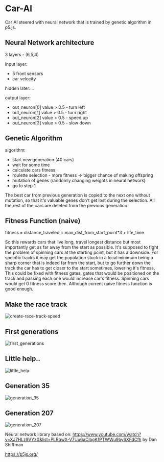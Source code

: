 # Car-AI
Car AI steered with neural network that is trained by genetic algorithm in p5.js.

## Neural Network architecture
3 layers - (6,5,4)

input layer:
  - 5 front sensors
  - car velocity
  
hidden later: ..

output layer:
  - out_neuron[0] value > 0.5 - turn left
  - out_neuron[1] value > 0.5 - turn right
  - out_neuron[2] value > 0.5 - speed up
  - out_neuron[3] value > 0.5 - slow down

## Genetic Algorithm
algorithm:
  - start new generation (40 cars)
  - wait for some time
  - calculate cars fitness
  - roulette selection - more fitness -> bigger chance of making offspring
  - mutation of genes (randomly changing weights in neural network)
  - go to step 1

The best car from previous generation is copied to the next one without mutation, so that it's valuable genes don't get lost during the selection. All the rest of the cars are deleted from the previous generation.

## Fitness Function (naive)
fitness = distance_traveled + max_dist_from_start_point*3 + life_time

So this rewards cars that live long, travel longest distance but most importantly get as far away from the start as possible. It's supposed to fight the problem of spinning cars at the starting point, but it has a downside. For specific tracks it may get the population stuck in a local minimum being a sharp corner that is indeed far from the start, but to go further down the track the car has to get closer to the start sometimes, lowering it's fitness. This could be fixed with fitness gates, gates that would be positioned on the track and passing each one would increase car's fitness. Spinning cars would get 0 fitness score then. Although current naive fitness function is good enough.


## Make the race track
![create-race-track-speed](https://user-images.githubusercontent.com/61971053/116268718-ddde0e00-a77d-11eb-98c8-7c2211fdaf38.gif)


## First generations
![first_generations](https://user-images.githubusercontent.com/61971053/116266869-2d233f00-a77c-11eb-9c56-b8488aec687c.gif)

## Little help..
![little_help](https://user-images.githubusercontent.com/61971053/116268613-c6068a00-a77d-11eb-8852-8ab2e7c325aa.gif)

## Generation 35
![generation_35](https://user-images.githubusercontent.com/61971053/116284474-687a3980-a78d-11eb-82ad-0465c1a9236e.gif)

## Generation 207
![generation_207](https://user-images.githubusercontent.com/61971053/116286092-1f2ae980-a78f-11eb-9a18-d36f3a166b70.gif)



Neural network library based on: https://www.youtube.com/watch?v=XJ7HLz9VYz0&list=PLRqwX-V7Uu6aCibgK1PTWWu9by6XFdCfh by Dan Shiffman

https://p5js.org/

